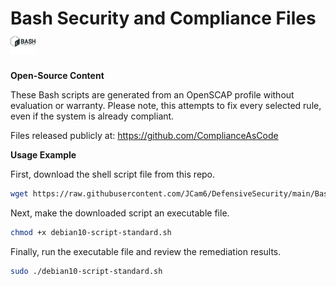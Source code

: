 # Bash Security and Compliance Files <img title="Bash" alt="Bash" width="40px" src="https://raw.githubusercontent.com/github/explore/master/topics/bash/bash.png"/>

**Open-Source Content**

These Bash scripts are generated from an OpenSCAP profile without evaluation or warranty.
Please note, this attempts to fix every selected rule, even if the system is already compliant.

Files released publicly at: https://github.com/ComplianceAsCode

**Usage Example**

First, download the shell script file from this repo.

```bash
wget https://raw.githubusercontent.com/JCam6/DefensiveSecurity/main/Bash/debian10-script-standard.sh
```

Next, make the downloaded script an executable file.

```bash
chmod +x debian10-script-standard.sh
```

Finally, run the executable file and review the remediation results.

```bash
sudo ./debian10-script-standard.sh
```
